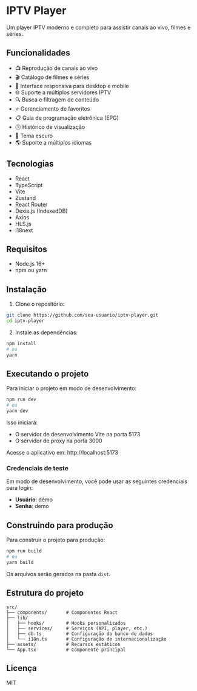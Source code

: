 # IPTV Player

Um player IPTV moderno e completo para assistir canais ao vivo, filmes e séries.

## Funcionalidades

- 📺 Reprodução de canais ao vivo
- 🎬 Catálogo de filmes e séries
- 📱 Interface responsiva para desktop e mobile
- 🌐 Suporte a múltiplos servidores IPTV
- 🔍 Busca e filtragem de conteúdo
- ⭐ Gerenciamento de favoritos
- 📋 Guia de programação eletrônica (EPG)
- 🕒 Histórico de visualização
- 🌙 Tema escuro
- 🌎 Suporte a múltiplos idiomas

## Tecnologias

- React
- TypeScript
- Vite
- Zustand
- React Router
- Dexie.js (IndexedDB)
- Axios
- HLS.js
- i18next

## Requisitos

- Node.js 16+
- npm ou yarn

## Instalação

1. Clone o repositório:
```bash
git clone https://github.com/seu-usuario/iptv-player.git
cd iptv-player
```

2. Instale as dependências:
```bash
npm install
# ou
yarn
```

## Executando o projeto

Para iniciar o projeto em modo de desenvolvimento:

```bash
npm run dev
# ou
yarn dev
```

Isso iniciará:
- O servidor de desenvolvimento Vite na porta 5173
- O servidor de proxy na porta 3000

Acesse o aplicativo em: http://localhost:5173

### Credenciais de teste

Em modo de desenvolvimento, você pode usar as seguintes credenciais para login:

- **Usuário**: demo
- **Senha**: demo

## Construindo para produção

Para construir o projeto para produção:

```bash
npm run build
# ou
yarn build
```

Os arquivos serão gerados na pasta `dist`.

## Estrutura do projeto

```
src/
├── components/       # Componentes React
├── lib/
│   ├── hooks/        # Hooks personalizados
│   ├── services/     # Serviços (API, player, etc.)
│   ├── db.ts         # Configuração do banco de dados
│   └── i18n.ts       # Configuração de internacionalização
├── assets/           # Recursos estáticos
└── App.tsx           # Componente principal
```

## Licença

MIT 